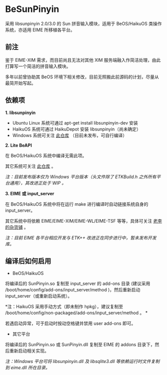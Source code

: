 # BeSunPinyin

采用 libsunpinyin 2.0/3.0 的 Sun 拼音输入模块，适用于 BeOS/HaikuOS 类操作系统，亦适用 EIME 所移植各平台。

## 前注
鉴于 EIME-XIM 需求，而目前尚且无法对其他 XIM 服务端融入作简洁处理，由此打算写一个简洁的拼音输入模块。

多年以前曾协助其 BeOS 环境下相关修改，目前无照搬此前源码的计划，尽量从最简开始写起。

## 依赖项
**1. libsunpinyin**

+ Ubuntu Linux 系统可通过 apt-get install libsunpinyin-dev 安装
+ HaikuOS 系统可通过 HaikuDepot 安装 libsunpinyin（尚未确定）
+ Windows 系统可关注 [此仓库](https://github.com/DonAnthonyLee/sunpinyin/) （目前未发布，可自行编译）

**2. Lite BeAPI**

在 BeOS/HaikuOS 系统中编译无需此项。

其它系统可关注 [此仓库](https://github.com/DonAnthonyLee/etkxx-devel-binary) 。

*注：目前发布版本仅为 Windows 平台版本（头文件除了 ETKBuild.h 之外所有平台通用），其改进正处于 WIP 。*

**3. EIME 或 input_server**

在 BeOS/HaikuOS 系统中将在运行 make 进行编译时自动链接系统自身的 input_server。

其它系统中将依赖 EIME/EIME-XIM/EIME-WL/EIME-TSF 等等，具体可关注 [老李的杂货铺](https://donanthonylee.github.io) 。

*注：目前 EIME 各平台相应开发与 ETK++ 改进正在同步进行中，暂未发布开发库。*

## 编译后如何启用

+ BeOS/HaikuOS

将编译后的 SunPinyin.so 复制至 input_server 的 add-ons 目录 (建议采用 /boot/home/config/add-ons/input_server/method )，然后重新启动 input_server（或重新启动系统）。

*注：HaikuOS 采用手动方式（即未制作 hpkg），建议复制至 /boot/home/config/non-packaged/add-ons/input_server/method 。 *

若遇启动异常，可于启动时按动空格键并禁用 user add-ons 即可。

+ 其它平台

将编译后的 SunPinyin.so 或 SunPinyin.dll 复制至 EIME 的 addons 目录下，然后重新启动相关实现。

*注：Windows 平台可将 libsunpinyin.dll 及 libsqlite3.dll 等依赖运行时文件复制到 eime.dll 所在目录。*


